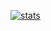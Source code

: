 [![stats](https://github-readme-stats.vercel.app/api?username=zVolcan)](https://github.com/anuraghazra/github-readme-stats)
